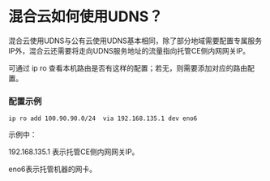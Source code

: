 # 混合云如何使用UDNS？

混合云使用UDNS与公有云使用UDNS基本相同，除了部分地域需要配置专属服务IP外，混合云还需要将走向UDNS服务地址的流量指向托管CE侧内网网关IP。

可通过 ip ro  查看本机路由是否有这样的配置；若无，则需要添加对应的路由配置。

### 配置示例

```
ip ro add 100.90.90.0/24  via 192.168.135.1 dev eno6
```

示例中：

192.168.135.1 表示托管CE侧内网网关IP。

eno6表示托管机器的网卡。


